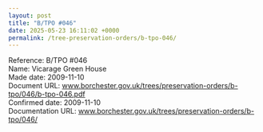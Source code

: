 ```yaml
---
layout: post
title: "B/TPO #046"
date: 2025-05-23 16:11:02 +0000
permalink: /tree-preservation-orders/b-tpo-046/
---
```


Reference:	B/TPO #046 <br/>
Name: Vicarage Green House<br/>
Made date: 2009-11-10<br/>
Document URL: www.borchester.gov.uk/trees/preservation-orders/b-tpo/046/b-tpo-046.pdf<br/>
Confirmed date: 2009-11-10<br/>
Documentation URL: www.borchester.gov.uk/trees/preservation-orders/b-tpo/046/<br/>
